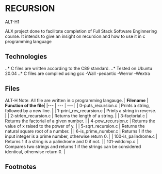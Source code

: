 # RECURSION

ALT-H1

ALX project done to facilitate completion of Full Stack Software Enginnering course. It intends to give an insight on recursion and how to use it in c programming language

## Technologies
..* C files are written according to the C89 standard.
..* Tested on Ubuntu 20.04
..* C files are compiled using gcc -Wall -pedantic -Werror -Wextra
## Files
ALT-H
Note: All file are written in c programming langauge.
| **Filename** | **Function of the file**|
|--- | --- | --- |
| 0-puts_recursion.c | Prints a string, followed by a new line. |
| 1-print_rev_recursion.c | Prints a string in reverse. |
| 2-strlen_recursion.c | Returns the length of a string. |
| 3-factorial.c | Returns the factorial of a given number. |
| 4-pow_recursion.c | Returns the value of x raised to the power of y. |
| 5-sqrt_recursion.c | Returns the natural square root of a number. |
| 6-is_prime_number.c | Returns 1 if the input integer is a prime number, otherwise return 0. |
| 100-is_palindrome.c | Returns 1 if a string is a palindrome and 0 if not. |
| 101-wildcmp.c | Compares two strings and returns 1 if the strings can be considered identical, otherwise return 0. |
## Footnotes
[^1]: Indentation has been done by clickin on the tab once.
[^2]: The main function is in a separate file form the targeted function.
[^3]: The executable files are included in the project.
